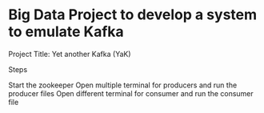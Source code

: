 # Big Data Project to develop a system to emulate Kafka

Project Title: Yet another Kafka (YaK)

Steps 

Start the zookeeper
Open multiple terminal for producers and run the producer files
Open different terminal for consumer and run the consumer file
